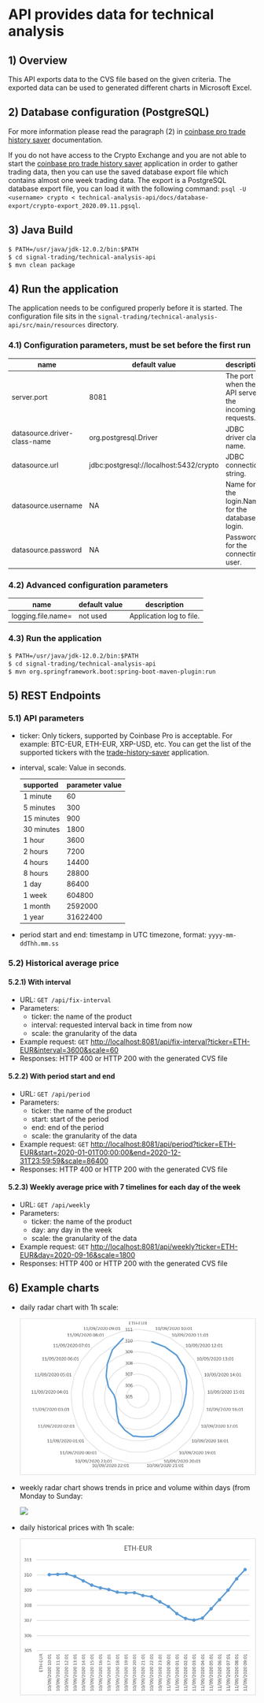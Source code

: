 # API provides data for technical analysis

## 1) Overview
This API exports data to the CVS file based on the given criteria.
The exported data can be used to generated different charts in Microsoft Excel.

## 2) Database configuration (PostgreSQL)
For more information please read the paragraph (2) in [coinbase pro trade history saver](../trade-history-saver) documentation.

If you do not have access to the Crypto Exchange and you are not able to start the [coinbase pro trade history saver](../trade-history-saver) application in order to gather trading data, then you can use the saved database export file which contains almost one week trading data.
The export is a PostgreSQL database export file, you can load it with the following command: `psql -U <username> crypto < technical-analysis-api/docs/database-export/crypto-export_2020.09.11.pgsql`.
## 3) Java Build
~~~~
$ PATH=/usr/java/jdk-12.0.2/bin:$PATH
$ cd signal-trading/technical-analysis-api
$ mvn clean package
~~~~

## 4) Run the application
The application needs to be configured properly before it is started. The configuration file sits in the `signal-trading/technical-analysis-api/src/main/resources` directory.


### 4.1) Configuration parameters, must be set before the first run

|name|default value|description|
|---|---|---|
|server.port|8081|The port when the API serves the incoming requests.|
|datasource.driver-class-name|org.postgresql.Driver|JDBC driver class name.|
|datasource.url|jdbc:postgresql://localhost:5432/crypto|JDBC connection string.|
|datasource.username|NA|Name for the login.Name for the database login.|
|datasource.password|NA|Password for the connecting user.|

### 4.2) Advanced configuration parameters

|name|default value|description|
|---|---|---|
|logging.file.name=|not used|Application log to file.|

### 4.3) Run the application

~~~~
$ PATH=/usr/java/jdk-12.0.2/bin:$PATH
$ cd signal-trading/technical-analysis-api
$ mvn org.springframework.boot:spring-boot-maven-plugin:run
~~~~

## 5) REST Endpoints
### 5.1) API parameters
* ticker: Only tickers, supported by Coinbase Pro is acceptable. For example: BTC-EUR, ETH-EUR, XRP-USD, etc. You can get the list of the supported tickers with the [trade-history-saver](../trade-history-saver) application.
* interval, scale: Value in seconds.

    |supported|parameter value|
    |---|---|
    |1 minute|60|
    |5 minutes|300|
    |15 minutes|900|
    |30 minutes|1800|
    |1 hour|3600|
    |2 hours|7200|
    |4 hours|14400|
    |8 hours|28800|
    |1 day|86400|
    |1 week|604800|
    |1 month|2592000|
    |1 year|31622400|

* period start and end: timestamp in UTC timezone, format: `yyyy-mm-ddThh.mm.ss`

### 5.2) Historical average price
#### 5.2.1) With interval
* URL: `GET /api/fix-interval`
* Parameters:
    * ticker: the name of the product
    * interval: requested interval back in time from now
    * scale: the granularity of the data
* Example request: `GET` [http://localhost:8081/api/fix-interval?ticker=ETH-EUR&interval=3600&scale=60](http://localhost:8081/api/fix-interval?ticker=ETH-EUR&interval=3600&scale=60)
* Responses: HTTP 400 or HTTP 200 with the generated CVS file

#### 5.2.2) With period start and end
* URL: `GET /api/period`
* Parameters:
    * ticker: the name of the product
    * start: start of the period
    * end: end of the period
    * scale: the granularity of the data
* Example request: `GET` [http://localhost:8081/api/period?ticker=ETH-EUR&start=2020-01-01T00:00:00&end=2020-12-31T23:59:59&scale=86400](http://localhost:8081/api/period?ticker=ETH-EUR&start=2020-01-01T00:00:00&end=2020-12-31T23:59:59&scale=86400)
* Responses: HTTP 400 or HTTP 200 with the generated CVS file

#### 5.2.3) Weekly average price with 7 timelines for each day of the week
* URL: `GET /api/weekly`
* Parameters:
    * ticker: the name of the product
    * day: any day in the week
    * scale: the granularity of the data
* Example request: `GET` [http://localhost:8081/api/weekly?ticker=ETH-EUR&day=2020-09-16&scale=1800](http://localhost:8081/api/weekly?ticker=ETH-EUR&day=2020-09-16&scale=1800)
* Responses: HTTP 400 or HTTP 200 with the generated CVS file

## 6) Example charts

* daily radar chart with 1h scale:

    ![](docs/example-chatrs/ETH-EUR%20daily%20radar%20chart.png)

* weekly radar chart shows trends in price and volume within days (from Monday to Sunday:

    ![](docs/aaa.png)

* daily historical prices with 1h scale:

    ![](docs/example-chatrs/ETH-EUR%20daily%20line%20chart.png)
